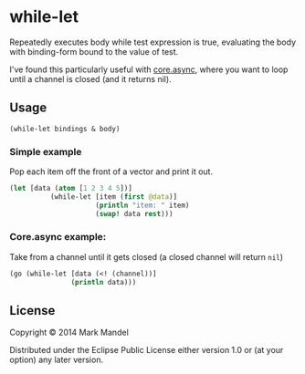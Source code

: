 # while-let

Repeatedly executes body while test expression is true, evaluating the body with binding-form bound to the value of test.

I've found this particularly useful with [core.async](https://github.com/clojure/core.async), where you want to loop
until a channel is closed (and it returns nil).

## Usage

```
(while-let bindings & body)
```

### Simple example

Pop each item off the front of a vector and print it out.

```clojure
(let [data (atom [1 2 3 4 5])]
          (while-let [item (first @data)]
                     (println "item: " item)
                     (swap! data rest)))
```

### Core.async example:

Take from a channel until it gets closed (a closed channel will return `nil`)

```clojure
(go (while-let [data (<! (channel))]
               (println data)))
```

## License

Copyright © 2014 Mark Mandel

Distributed under the Eclipse Public License either version 1.0 or (at
your option) any later version.
